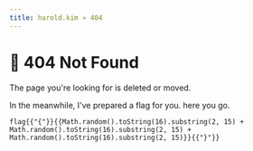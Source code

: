 ```yaml
---
title: harold.kim » 404
---
```


# &#129327; 404 Not Found

The page you're looking for is deleted or moved.

In the meanwhile, I've prepared a flag for you. here you go.

```
flag{{"{"}}{{Math.random().toString(16).substring(2, 15) + Math.random().toString(16).substring(2, 15) + Math.random().toString(16).substring(2, 15)}}{{"}"}}
```